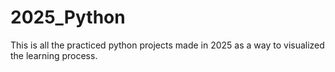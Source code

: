 # 2025_Python

This is all the practiced python projects made in 2025 as a way to visualized the learning process. 

